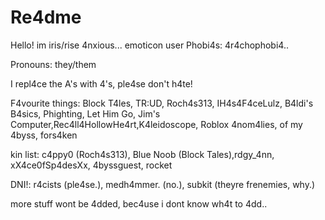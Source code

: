 # Re4dme
Hello! im iris/rise
4nxious...
emoticon user
Phobi4s: 4r4chophobi4..

Pronouns: they/them

I repl4ce the A's with 4's, ple4se don't h4te!


F4vourite things: Block T4les, TR:UD, Roch4s313, IH4s4F4ceLulz, B4ldi's B4sics, Phighting, Let Him Go, Jim's Computer,Rec4ll4HollowHe4rt,K4leidoscope, Roblox 4nom4lies, of my 4byss, fors4ken

kin list:
c4ppy0 (Roch4s313), Blue Noob (Block Tales),rdgy_4nn, xX4ce0fSp4desXx, 4byssguest, rocket

DNI!: r4cists (ple4se.), medh4mmer. (no.), subkit (theyre frenemies, why.)


more stuff wont be 4dded, bec4use i dont know wh4t to 4dd..
